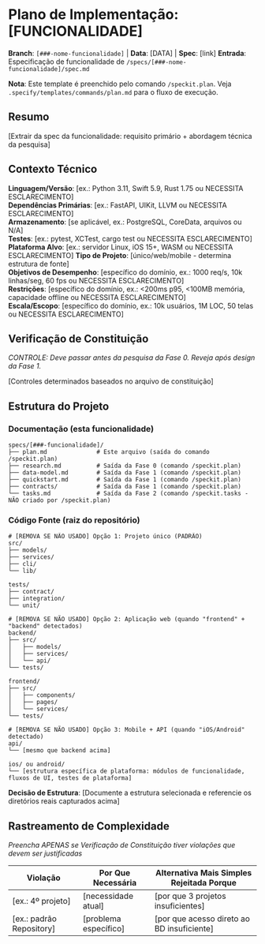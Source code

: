 # Plano de Implementação: [FUNCIONALIDADE]

**Branch**: `[###-nome-funcionalidade]` | **Data**: [DATA] | **Spec**: [link]
**Entrada**: Especificação de funcionalidade de `/specs/[###-nome-funcionalidade]/spec.md`

**Nota**: Este template é preenchido pelo comando `/speckit.plan`. Veja `.specify/templates/commands/plan.md` para o fluxo de execução.

## Resumo

[Extrair da spec da funcionalidade: requisito primário + abordagem técnica da pesquisa]

## Contexto Técnico

<!--
  AÇÃO REQUERIDA: Substitua o conteúdo nesta seção com os detalhes técnicos
  do projeto. A estrutura aqui é apresentada em capacidade consultiva para guiar
  o processo de iteração.
-->

**Linguagem/Versão**: [ex.: Python 3.11, Swift 5.9, Rust 1.75 ou NECESSITA ESCLARECIMENTO]  
**Dependências Primárias**: [ex.: FastAPI, UIKit, LLVM ou NECESSITA ESCLARECIMENTO]  
**Armazenamento**: [se aplicável, ex.: PostgreSQL, CoreData, arquivos ou N/A]  
**Testes**: [ex.: pytest, XCTest, cargo test ou NECESSITA ESCLARECIMENTO]  
**Plataforma Alvo**: [ex.: servidor Linux, iOS 15+, WASM ou NECESSITA ESCLARECIMENTO]
**Tipo de Projeto**: [único/web/mobile - determina estrutura de fonte]  
**Objetivos de Desempenho**: [específico do domínio, ex.: 1000 req/s, 10k linhas/seg, 60 fps ou NECESSITA ESCLARECIMENTO]  
**Restrições**: [específico do domínio, ex.: <200ms p95, <100MB memória, capacidade offline ou NECESSITA ESCLARECIMENTO]  
**Escala/Escopo**: [específico do domínio, ex.: 10k usuários, 1M LOC, 50 telas ou NECESSITA ESCLARECIMENTO]

## Verificação de Constituição

_CONTROLE: Deve passar antes da pesquisa da Fase 0. Reveja após design da Fase 1._

[Controles determinados baseados no arquivo de constituição]

## Estrutura do Projeto

### Documentação (esta funcionalidade)

```
specs/[###-funcionalidade]/
├── plan.md              # Este arquivo (saída do comando /speckit.plan)
├── research.md          # Saída da Fase 0 (comando /speckit.plan)
├── data-model.md        # Saída da Fase 1 (comando /speckit.plan)
├── quickstart.md        # Saída da Fase 1 (comando /speckit.plan)
├── contracts/           # Saída da Fase 1 (comando /speckit.plan)
└── tasks.md             # Saída da Fase 2 (comando /speckit.tasks - NÃO criado por /speckit.plan)
```

### Código Fonte (raiz do repositório)

<!--
  AÇÃO REQUERIDA: Substitua a árvore de placeholder abaixo com o layout concreto
  para esta funcionalidade. Exclua opções não usadas e expanda a estrutura escolhida com
  caminhos reais (ex.: apps/admin, packages/algo). O plano entregue não deve
  incluir labels de Opção.
-->

```
# [REMOVA SE NÃO USADO] Opção 1: Projeto único (PADRÃO)
src/
├── models/
├── services/
├── cli/
└── lib/

tests/
├── contract/
├── integration/
└── unit/

# [REMOVA SE NÃO USADO] Opção 2: Aplicação web (quando "frontend" + "backend" detectados)
backend/
├── src/
│   ├── models/
│   ├── services/
│   └── api/
└── tests/

frontend/
├── src/
│   ├── components/
│   ├── pages/
│   └── services/
└── tests/

# [REMOVA SE NÃO USADO] Opção 3: Mobile + API (quando "iOS/Android" detectado)
api/
└── [mesmo que backend acima]

ios/ ou android/
└── [estrutura específica de plataforma: módulos de funcionalidade, fluxos de UI, testes de plataforma]
```

**Decisão de Estrutura**: [Documente a estrutura selecionada e referencie os
diretórios reais capturados acima]

## Rastreamento de Complexidade

_Preencha APENAS se Verificação de Constituição tiver violações que devem ser justificadas_

| Violação                 | Por Que Necessária    | Alternativa Mais Simples Rejeitada Porque  |
| ------------------------ | --------------------- | ------------------------------------------ |
| [ex.: 4º projeto]        | [necessidade atual]   | [por que 3 projetos insuficientes]         |
| [ex.: padrão Repository] | [problema específico] | [por que acesso direto ao BD insuficiente] |

